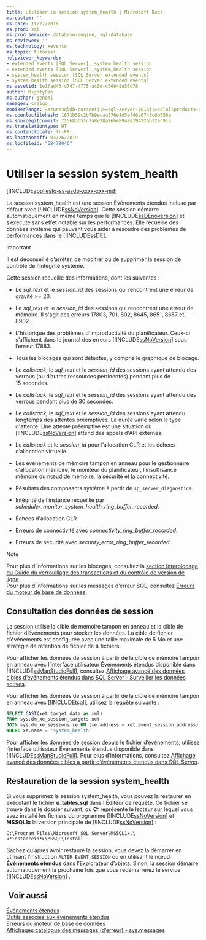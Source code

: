 ```yaml
---
title: Utiliser la session system_health | Microsoft Docs
ms.custom: ''
ms.date: 11/27/2018
ms.prod: sql
ms.prod_service: database-engine, sql-database
ms.reviewer: ''
ms.technology: xevents
ms.topic: tutorial
helpviewer_keywords:
- extended events [SQL Server], system health session
- extended events [SQL Server], system_health session
- system_health session [SQL Server extended events]
- system health session [SQL Server extended events]
ms.assetid: 1e1fad43-d747-4775-ac0d-c50648e56d78
author: MightyPen
ms.author: genemi
manager: craigg
monikerRange: =azuresqldb-current||>=sql-server-2016||=sqlallproducts-allversions||>=sql-server-linux-2017||=azuresqldb-mi-current
ms.openlocfilehash: 1671b59c2b7b9ecaa376e1d5ef46a6743c0b558e
ms.sourcegitcommit: 715683b5fc7a8e28a86be8949a194226b72ac915
ms.translationtype: HT
ms.contentlocale: fr-FR
ms.lasthandoff: 03/26/2019
ms.locfileid: "58478046"
---
```

# <a name="use-the-systemhealth-session"></a>Utiliser la session system_health

[!INCLUDE[appliesto-ss-asdb-xxxx-xxx-md](../../includes/appliesto-ss-asdb-xxxx-xxx-md.md)]

La session system_health est une session Événements étendus incluse par défaut avec [!INCLUDE[ssNoVersion](../../includes/ssnoversion-md.md)]. Cette session démarre automatiquement en même temps que le [!INCLUDE[ssDEnoversion](../../includes/ssdenoversion-md.md)] et s’exécute sans effet notable sur les performances. Elle recueille des données système qui peuvent vous aider à résoudre des problèmes de performances dans le [!INCLUDE[ssDE](../../includes/ssde-md.md)]. 

> [!IMPORTANT]
> Il est déconseillé d’arrêter, de modifier ou de supprimer la session de contrôle de l’intégrité système.  
  
Cette session recueille des informations, dont les suivantes :  
  
-   Le *sql_text* et le *session_id* des sessions qui rencontrent une erreur de gravité >= 20.  
  
-   Le *sql_text* et le *session_id* des sessions qui rencontrent une erreur de mémoire. Il s'agit des erreurs 17803, 701, 802, 8645, 8651, 8657 et 8902.  
  
-   L'historique des problèmes d'improductivité du planificateur. Ceux-ci s’affichent dans le journal des erreurs [!INCLUDE[ssNoVersion](../../includes/ssnoversion-md.md)] sous l’erreur 17883.  
  
-   Tous les blocages qui sont détectés, y compris le graphique de blocage.  
  
-   Le *callstack*, le *sql_text* et le *session_id* des sessions ayant attendu des verrous (ou d’autres ressources pertinentes) pendant plus de 15 secondes.  
  
-   Le *callstack*, le *sql_text* et le *session_id* des sessions ayant attendu des verrous pendant plus de 30 secondes.  
  
-   Le *callstack*, le *sql_text* et le *session_id* des sessions ayant attendu longtemps des attentes préemptives. La durée varie selon le type d'attente. Une attente préemptive est une situation où [!INCLUDE[ssNoVersion](../../includes/ssnoversion-md.md)] attend des appels d'API externes.  
  
-   Le *callstack* et le *session_id* pour l’allocation CLR et les échecs d’allocation virtuelle.  
  
-   Les événements de mémoire tampon en anneau pour le gestionnaire d’allocation mémoire, le moniteur du planificateur, l’insuffisance mémoire du nœud de mémoire, la sécurité et la connectivité.  
  
-   Résultats des composants système à partir de `sp_server_diagnostics`.  
  
-   Intégrité de l’instance recueillie par *scheduler_monitor_system_health_ring_buffer_recorded*.  
  
-   Échecs d'allocation CLR  
  
-   Erreurs de connectivité avec *connectivity_ring_buffer_recorded*.  
  
-   Erreurs de sécurité avec *security_error_ring_buffer_recorded*.  

> [!NOTE]
> Pour plus d’informations sur les blocages, consultez la [section Interblocage du Guide du verrouillage des transactions et du contrôle de version de ligne](../../relational-databases/sql-server-transaction-locking-and-row-versioning-guide.md#deadlocks).   
> Pour plus d’informations sur les messages d’erreur SQL, consultez [Erreurs du moteur de base de données](../../relational-databases/errors-events/database-engine-events-and-errors.md).

## <a name="viewing-the-session-data"></a>Consultation des données de session  
La session utilise la cible de mémoire tampon en anneau et la cible de fichier d’événements pour stocker les données. La cible de fichier d’événements est configurée avec une taille maximale de 5 Mo et une stratégie de rétention de fichier de 4 fichiers. 

Pour afficher les données de session à partir de la cible de mémoire tampon en anneau avec l’interface utilisateur Événements étendus disponible dans [!INCLUDE[ssManStudioFull](../../includes/ssmanstudiofull-md.md)], consultez [Affichage avancé des données cibles d’événements étendus dans SQL Server - Surveiller les données actives](../../relational-databases/extended-events/advanced-viewing-of-target-data-from-extended-events-in-sql-server.md#b3-watch-live-data).

Pour afficher les données de session à partir de la cible de mémoire tampon en anneau avec [!INCLUDE[tsql](../../includes/tsql-md.md)], utilisez la requête suivante :  
  
```sql  
SELECT CAST(xet.target_data as xml) 
FROM sys.dm_xe_session_targets xet  
JOIN sys.dm_xe_sessions xe ON (xe.address = xet.event_session_address)  
WHERE xe.name = 'system_health'  
```  
  
Pour afficher les données de session depuis le fichier d’événements, utilisez l’interface utilisateur Événements étendus disponible dans [!INCLUDE[ssManStudioFull](../../includes/ssmanstudiofull-md.md)]. Pour plus d’informations, consultez [Affichage avancé des données cibles à partir d’événements étendus dans SQL Server](../../relational-databases/extended-events/advanced-viewing-of-target-data-from-extended-events-in-sql-server.md).
  
## <a name="restoring-the-systemhealth-session"></a>Restauration de la session system_health  
Si vous supprimez la session system_health, vous pouvez la restaurer en exécutant le fichier **u_tables.sql** dans l’Éditeur de requête. Ce fichier se trouve dans le dossier suivant, où **C:** représente le lecteur sur lequel vous avez installé les fichiers du programme [!INCLUDE[ssNoVersion](../../includes/ssnoversion-md.md)] et **MSSQL1x** la version principale de [!INCLUDE[ssNoVersion](../../includes/ssnoversion-md.md)] :  
  
 `C:\Program Files\Microsoft SQL Server\MSSQL1x.\<*instanceid*>\MSSQL\Install`  
  
Sachez qu’après avoir restauré la session, vous devez la démarrer en utilisant l’instruction `ALTER EVENT SESSION` ou en utilisant le nœud **Événements étendus** dans l’Explorateur d’objets. Sinon, la session démarre automatiquement la prochaine fois que vous redémarrerez le service [!INCLUDE[ssNoVersion](../../includes/ssnoversion-md.md)] .  
  
## <a name="see-also"></a> Voir aussi  
 [Événements étendus](../../relational-databases/extended-events/extended-events.md)    
 [Outils associés aux événements étendus](../../relational-databases/extended-events/extended-events-tools.md)    
 [Erreurs du moteur de base de données](../../relational-databases/errors-events/database-engine-events-and-errors.md)    
 [Affichages catalogue des messages (d’erreur) - sys.messages](../../relational-databases/system-catalog-views/messages-for-errors-catalog-views-sys-messages.md) 
